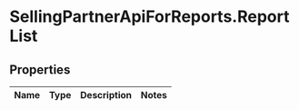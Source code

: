 # SellingPartnerApiForReports.ReportList

## Properties
Name | Type | Description | Notes
------------ | ------------- | ------------- | -------------
